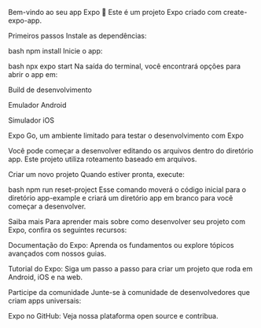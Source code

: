 Bem-vindo ao seu app Expo 👋
Este é um projeto Expo criado com create-expo-app.

Primeiros passos
Instale as dependências:

bash
npm install
Inicie o app:

bash
npx expo start
Na saída do terminal, você encontrará opções para abrir o app em:

Build de desenvolvimento

Emulador Android

Simulador iOS

Expo Go, um ambiente limitado para testar o desenvolvimento com Expo

Você pode começar a desenvolver editando os arquivos dentro do diretório app. Este projeto utiliza roteamento baseado em arquivos.

Criar um novo projeto
Quando estiver pronta, execute:

bash
npm run reset-project
Esse comando moverá o código inicial para o diretório app-example e criará um diretório app em branco para você começar a desenvolver.

Saiba mais
Para aprender mais sobre como desenvolver seu projeto com Expo, confira os seguintes recursos:

Documentação do Expo: Aprenda os fundamentos ou explore tópicos avançados com nossos guias.

Tutorial do Expo: Siga um passo a passo para criar um projeto que roda em Android, iOS e na web.

Participe da comunidade
Junte-se à comunidade de desenvolvedores que criam apps universais:

Expo no GitHub: Veja nossa plataforma open source e contribua.

